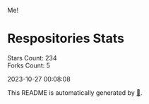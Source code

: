 Me!

# Respositories Stats
Stars Count: 234  
Forks Count: 5

2023-10-27 00:08:08  

This README is automatically generated by [🐰](https://github.com/rnitta/rnitta).
